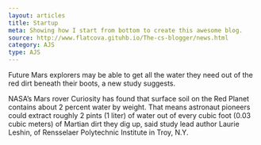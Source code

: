 ```yaml
---
layout: articles
title: Startup
meta: Showing how I start from bottom to create this awesome blog.
source: http://www.flatcova.gituhb.io/The-cs-blogger/news.html
category: AJS
type: AJS
---
```


Future Mars explorers may be able to get all the water they need out of the red dirt beneath their boots, a new study suggests.

NASA’s Mars rover Curiosity has found that surface soil on the Red Planet contains about 2 percent water by weight. That means astronaut pioneers could extract roughly 2 pints (1 liter) of water out of every cubic foot (0.03 cubic meters) of Martian dirt they dig up, said study lead author Laurie Leshin, of Rensselaer Polytechnic Institute in Troy, N.Y.